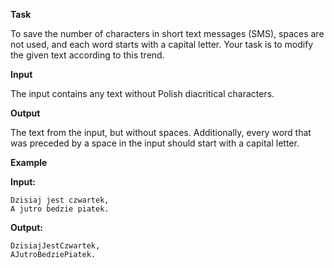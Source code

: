 **Task**

To save the number of characters in short text messages (SMS), spaces are not used, and each word starts with a capital letter. Your task is to modify the given text according to this trend.

**Input**

The input contains any text without Polish diacritical characters.

**Output**

The text from the input, but without spaces. Additionally, every word that was preceded by a space in the input should start with a capital letter.

**Example**

**Input:**
```
Dzisiaj jest czwartek,
A jutro bedzie piatek.
```

**Output:**
```
DzisiajJestCzwartek,
AJutroBedziePiatek.
```